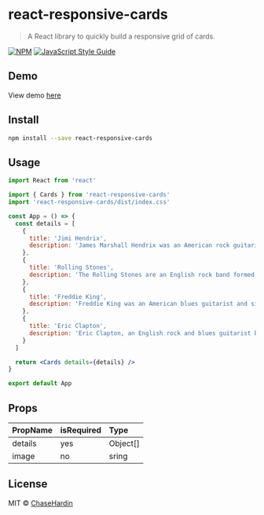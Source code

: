 # react-responsive-cards

> A React library to quickly build a responsive grid of cards.

[![NPM](https://img.shields.io/npm/v/react-responsive-cards.svg)](https://www.npmjs.com/package/react-responsive-cards) [![JavaScript Style Guide](https://img.shields.io/badge/code_style-standard-brightgreen.svg)](https://standardjs.com)

## Demo
View demo [here](https://chasehardin.github.io/react-responsive-cards/)

## Install

```bash
npm install --save react-responsive-cards
```

## Usage
```jsx
import React from 'react'

import { Cards } from 'react-responsive-cards'
import 'react-responsive-cards/dist/index.css'

const App = () => {
  const details = [
    {
      title: 'Jimi Hendrix',
      description: 'James Marshall Hendrix was an American rock guitarist, singer, and songwriter.'
    },
    {
      title: 'Rolling Stones',
      description: 'The Rolling Stones are an English rock band formed in London in 1962.'
    },
    {
      title: 'Freddie King',
      description: 'Freddie King was an American blues guitarist and singer (September 3, 1934 - December 28, 1976).'
    },
    {
      title: 'Eric Clapton',
      description: 'Eric Clapton, an English rock and blues guitarist born on March 30th, 1945.'
    }
  ]

  return <Cards details={details} />
}

export default App
```

## Props
| PropName   | isRequired  | Type      |
| :--------- | :---------- | :-------- |
|  details   |    yes      | Object[]  |
|  image     |    no       | sring     |

## License

MIT © [ChaseHardin](https://github.com/ChaseHardin)
